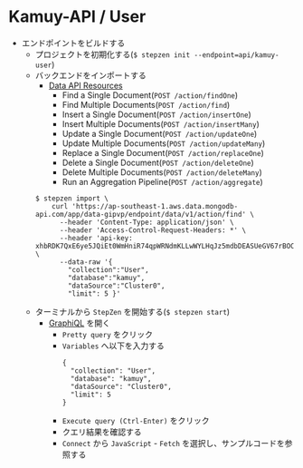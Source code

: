 # Kamuy-API / User

- エンドポイントをビルドする
  - プロジェクトを初期化する(`$ stepzen init --endpoint=api/kamuy-user`)
  - バックエンドをインポートする
    - [Data API Resources](https://www.mongodb.com/docs/atlas/api/data-api-resources/)
      - Find a Single Document(`POST /action/findOne`)
      - Find Multiple Documents(`POST /action/find`)
      - Insert a Single Document(`POST /action/insertOne`)
      - Insert Multiple Documents(`POST /action/insertMany`)
      - Update a Single Document(`POST /action/updateOne`)
      - Update Multiple Documents(`POST /action/updateMany`)
      - Replace a Single Document(`POST /action/replaceOne`)
      - Delete a Single Document(`POST /action/deleteOne`)
      - Delete Multiple Documents(`POST /action/deleteMany`)
      - Run an Aggregation Pipeline(`POST /action/aggregate`)
    ```text
    $ stepzen import \
        curl 'https://ap-southeast-1.aws.data.mongodb-api.com/app/data-gipvp/endpoint/data/v1/action/find' \
          --header 'Content-Type: application/json' \
          --header 'Access-Control-Request-Headers: *' \
          --header 'api-key: xhbRDK7QxE6ye5JQiEt0WmHniR74qpWRNdmKLLwWYLHqJz5mdbDEASUeGV67rBOC' \
          --data-raw '{
            "collection":"User",
            "database":"kamuy",
            "dataSource":"Cluster0",
            "limit": 5 }'
    ```
  - ターミナルから `StepZen` を開始する(`$ stepzen start`)
    - [GraphiQL](https://dashboard.stepzen.com/explorer?endpoint=api/kamuy-user) を開く
      - `Pretty query` をクリック
      - `Variables` へ以下を入力する
        ```text
        {
          "collection": "User",
          "database": "kamuy",
          "dataSource": "Cluster0",
          "limit": 5
        }
        ```
      - `Execute query (Ctrl-Enter)` をクリック
      - クエリ結果を確認する
      - `Connect` から `JavaScript` - `Fetch` を選択し、サンプルコードを参照する

[StepZen]: https://stepzen.com/
